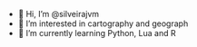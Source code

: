 - 👋 Hi, I’m @silveirajvm
- 👀 I’m interested in cartography and geograph
- 🌱 I’m currently learning Python, Lua and R

<!---
silveirajvm/silveirajvm is a ✨ special ✨ repository because its `README.md` (this file) appears on your GitHub profile.
You can click the Preview link to take a look at your changes.
--->
